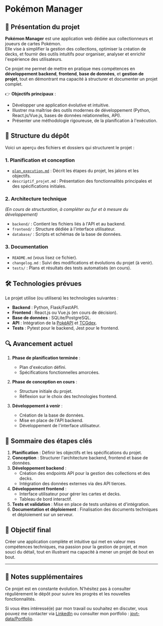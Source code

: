 # Pokémon Manager  

## 🚀 Présentation du projet  

**Pokémon Manager** est une application web dédiée aux collectionneurs et joueurs de cartes Pokémon.  
Elle vise à simplifier la gestion des collections, optimiser la création de decks, et fournir des outils intuitifs pour organiser, analyser et enrichir l'expérience des utilisateurs.  

Ce projet me permet de mettre en pratique mes compétences en **développement backend**, **frontend**, **base de données**, et **gestion de projet**, tout en démontrant ma capacité à structurer et documenter un projet complet.  

👉 **Objectifs principaux** :  
- Développer une application évolutive et intuitive.  
- Illustrer ma maîtrise des outils modernes de développement (Python, React.js/Vue.js, bases de données relationnelles, API).  
- Présenter une méthodologie rigoureuse, de la planification à l'exécution.  

## 📂 Structure du dépôt  

Voici un aperçu des fichiers et dossiers qui structurent le projet :  

### 1. **Planification et conception**  
- [`plan_execution.md`](../data/plan_execution.md) : Décrit les étapes du projet, les jalons et les objectifs.  
- `descriptif_projet.md` : Présentation des fonctionnalités principales et des spécifications initiales.  

### 2. **Architecture technique**  
*(En cours de structuration, à compléter au fur et à mesure du développement)*  
- `backend/` : Contient les fichiers liés à l'API et au backend.  
- `frontend/` : Structure dédiée à l'interface utilisateur.  
- `database/` : Scripts et schémas de la base de données.  

### 3. **Documentation**  
- `README.md` (vous lisez ce fichier).  
- `changelog.md` : Suivi des modifications et évolutions du projet (à venir).  
- `tests/` : Plans et résultats des tests automatisés (en cours).  

## 🛠️ Technologies prévues  

Le projet utilise (ou utilisera) les technologies suivantes :  
- **Backend** : Python, Flask/FastAPI.  
- **Frontend** : React.js ou Vue.js (en cours de décision).  
- **Base de données** : SQLite/PostgreSQL.  
- **API** : Intégration de la [PokéAPI](https://pokeapi.co/) et [TCGdex](https://github.com/tcgdex).  
- **Tests** : Pytest pour le backend, Jest pour le frontend.  

## 🔍 Avancement actuel  

1. **Phase de planification terminée** :  
   - Plan d'exécution défini.  
   - Spécifications fonctionnelles amorcées.  

2. **Phase de conception en cours** :  
   - Structure initiale du projet.  
   - Réflexion sur le choix des technologies frontend.  

3. **Développement à venir** :  
   - Création de la base de données.  
   - Mise en place de l'API backend.  
   - Développement de l'interface utilisateur.  

## 📖 Sommaire des étapes clés  

1. **Planification** : Définir les objectifs et les spécifications du projet.  
2. **Conception** : Structurer l'architecture backend, frontend et base de données.  
3. **Développement backend** :  
   - Création des endpoints API pour la gestion des collections et des decks.  
   - Intégration des données externes via des API tierces.  
4. **Développement frontend** :  
   - Interface utilisateur pour gérer les cartes et decks.  
   - Tableau de bord interactif.  
5. **Tests et validation** : Mise en place de tests unitaires et d'intégration.  
6. **Documentation et déploiement** : Finalisation des documents techniques et déploiement sur un serveur.  

## 🎯 Objectif final  

Créer une application complète et intuitive qui met en valeur mes compétences techniques, ma passion pour la gestion de projet, et mon souci du détail, tout en illustrant ma capacité à mener un projet de bout en bout.  

---

## 📝 Notes supplémentaires  

Ce projet est en constante évolution. N'hésitez pas à consulter régulièrement le dépôt pour suivre les progrès et les nouvelles fonctionnalités.  

Si vous êtes intéressé(e) par mon travail ou souhaitez en discuter, vous pouvez me contacter via [LinkedIn](https://www.linkedin.com/) ou consulter mon portfolio : [jpvt-data/Portfolio](https://github.com/jpvt-data/Portfolio).  